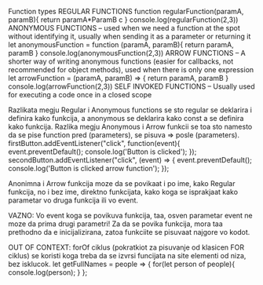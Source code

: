 Function types
    REGULAR FUNCTIONS
            function regularFunction(paramA, paramB){
                return paramA*ParamB                 c
            }
            console.log(regularFunction(2,3))
    ANONYMOUS FUNCTIONS – used when we need a function at the spot without identifying it, usually when sending it as a parameter or returning it
            let anonymousFunction = function (paramA, paramB){
                return paramA, paramB
            }
            console.log(anonymousFunction(2,3))
    ARROW FUNCTIONS – A shorter way of writing anonymous functions (easier for callbacks, not recommended for object methods), used when there is only one expression
            let arrowFunction = (paramA, paramB) => {
            return paramA, paramB
            }
            console.log(arrowFunction(2,3))
    SELF INVOKED FUNCTIONS – Usually used for executing a code once in a closed scope


Razlikata megju Regular i Anonymous functions se sto regular se deklarira i definira kako funkcija, a anonymous se deklarira kako const a se definira kako funkcija.
Razlika megju Anonymous i Arrow funkcii se toa sto namesto da se pise function pred (parameters), se pisuva => posle (parameters).
    firstButton.addEventListener("click", function(event){
        event.preventDefault();
        console.log('Button is clicked');
    });
    secondButton.addEventListener("click", (event) => {
        event.preventDefault();
        console.log('Button is clicked arrow function');
    });

Anonimna i Arrow funkcija moze da se povikaat i po ime, kako Regular funkcija, no i bez ime, direktno funkcijata, kako koga se isprakjaat kako parametar vo druga funkcija ili vo event.

VAZNO: 
Vo event koga se povikuva funkcija, taa, osven parametar event ne moze da prima drugi parametri!
Za da se povika funkcija, mora taa prethodno da e inicijalizirana, zatoa funkciite se pisuvaat najgore vo kodot.

OUT OF CONTEXT:
forOf ciklus (pokratkiot za pisuvanje od klasicen FOR ciklus) se koristi koga treba da se izvrsi funcijata na site elementi od niza, bez isklucok.
let getFullNames = people => {
    for(let person of people){
        console.log(person);
    }
};